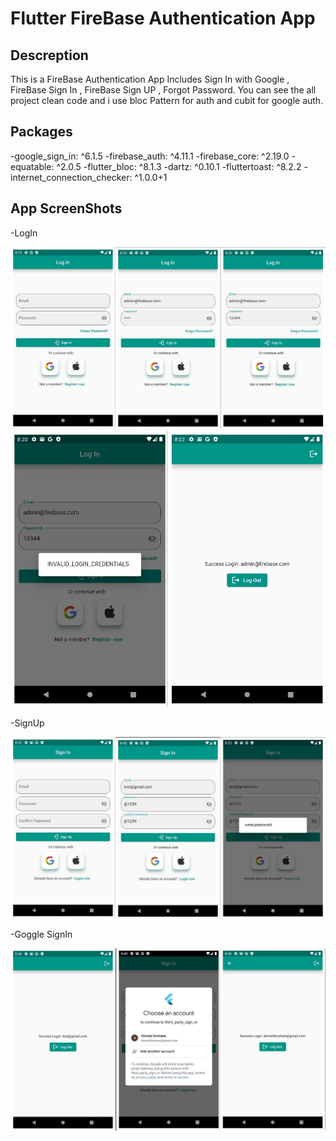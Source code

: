 # Flutter FireBase Authentication App

## Descreption
This is a FireBase Authentication App Includes Sign In with Google , FireBase Sign In , FireBase Sign UP , Forgot Password.
You can see the all project clean code and i use bloc Pattern for auth and cubit for google auth.

## Packages
-google_sign_in: ^6.1.5
-firebase_auth: ^4.11.1
-firebase_core: ^2.19.0
-equatable: ^2.0.5
-flutter_bloc: ^8.1.3
-dartz: ^0.10.1
-fluttertoast: ^8.2.2
-internet_connection_checker: ^1.0.0+1

## App ScreenShots 
-LogIn

![LoginScreenShots](AppScreenShots/login.jpg)
![LoginScreenShots12](AppScreenShots/login2.jpg)

-SignUp

![SignUpScreenShots](AppScreenShots/signin.jpg)

-Goggle SignIn

![GoggleSignInScreenShots](AppScreenShots/collage22.jpg)

